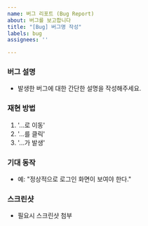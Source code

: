 ```yaml
---
name: 버그 리포트 (Bug Report)
about: 버그를 보고합니다
title: "[Bug] 버그명 작성"
labels: bug
assignees: ''

---
```


### 버그 설명

- 발생한 버그에 대한 간단한 설명을 작성해주세요.

### 재현 방법

1. '...로 이동'
2. '...를 클릭'
3. '...가 발생'

### 기대 동작

- 예: "정상적으로 로그인 화면이 보여야 한다."

### 스크린샷

- 필요시 스크린샷 첨부
